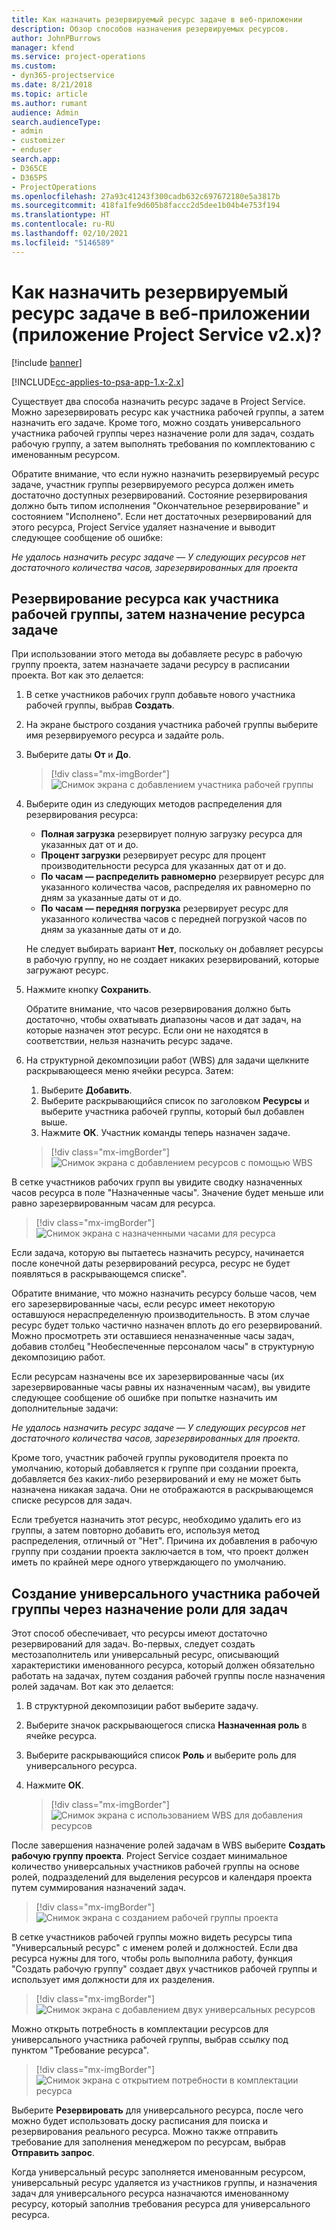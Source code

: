 ```yaml
---
title: Как назначить резервируемый ресурс задаче в веб-приложении
description: Обзор способов назначения резервируемых ресурсов.
author: JohnPBurrows
manager: kfend
ms.service: project-operations
ms.custom:
- dyn365-projectservice
ms.date: 8/21/2018
ms.topic: article
ms.author: rumant
audience: Admin
search.audienceType:
- admin
- customizer
- enduser
search.app:
- D365CE
- D365PS
- ProjectOperations
ms.openlocfilehash: 27a93c41243f300cadb632c697672180e5a3817b
ms.sourcegitcommit: 418fa1fe9d605b8faccc2d5dee1b04b4e753f194
ms.translationtype: HT
ms.contentlocale: ru-RU
ms.lasthandoff: 02/10/2021
ms.locfileid: "5146589"
---
```

# <a name="how-do-i-assign-a-bookable-resource-to-a-task-in-the-web-app-project-service-app-v2x"></a>Как назначить резервируемый ресурс задаче в веб-приложении (приложение Project Service v2.x)?

[!include [banner](../includes/psa-now-project-operations.md)]

[!INCLUDE[cc-applies-to-psa-app-1.x-2.x](../includes/cc-applies-to-psa-app-1x-2x.md)]

Существует два способа назначить ресурс задаче в Project Service. Можно зарезервировать ресурс как участника рабочей группы, а затем назначить его задаче. Кроме того, можно создать универсального участника рабочей группы через назначение роли для задач, создать рабочую группу, а затем выполнять требования по комплектованию с именованным ресурсом.

Обратите внимание, что если нужно назначить резервируемый ресурс задаче, участник группы резервируемого ресурса должен иметь достаточно доступных резервирований. Состояние резервирования должно быть типом исполнения "Окончательное резервирование" и состоянием "Исполнено". Если нет достаточных резервирований для этого ресурса, Project Service удаляет назначение и выводит следующее сообщение об ошибке:

*Не удалось назначить ресурс задаче — У следующих ресурсов нет достаточного количества часов, зарезервированных для проекта*

## <a name="book-a-resource-as-a-team-member-and-then-assign-the-resource-to-a-task"></a>Резервирование ресурса как участника рабочей группы, затем назначение ресурса задаче

При использовании этого метода вы добавляете ресурс в рабочую группу проекта, затем назначаете задачи ресурсу в расписании проекта. Вот как это делается:
1.  В сетке участников рабочих групп добавьте нового участника рабочей группы, выбрав **Создать**.
2.  На экране быстрого создания участника рабочей группы выберите имя резервируемого ресурса и задайте роль.
3.  Выберите даты **От** и **До**.

    > [!div class="mx-imgBorder"] 
    > ![Снимок экрана с добавлением участника рабочей группы](media/FAQ-Resources-to-Tasks2-1.png "Снимок экрана с добавлением участника рабочей группы")
 
4.  Выберите один из следующих методов распределения для резервирования ресурса:
    - **Полная загрузка** резервирует полную загрузку ресурса для указанных дат от и до.
    - **Процент загрузки** резервирует ресурс для процент производительности ресурса для указанных дат от и до.
    - **По часам — распределить равномерно** резервирует ресурс для указанного количества часов, распределяя их равномерно по дням за указанные даты от и до.
    - **По часам — передняя погрузка** резервирует ресурс для указанного количества часов с передней погрузкой часов по дням за указанные даты от и до.

    Не следует выбирать вариант **Нет**, поскольку он добавляет ресурсы в рабочую группу, но не создает никаких резервирований, которые загружают ресурс.
5.  Нажмите кнопку **Сохранить**.

    Обратите внимание, что часов резервирования должно быть достаточно, чтобы охватывать диапазоны часов и дат задач, на которые назначен этот ресурс. Если они не находятся в соответствии, нельзя назначить ресурс задаче.

6.  На структурной декомпозиции работ (WBS) для задачи щелкните раскрывающееся меню ячейки ресурса. Затем: 

    1. Выберите **Добавить**.
    2. Выберите раскрывающийся список по заголовком **Ресурсы** и выберите участника рабочей группы, который был добавлен выше.
    3. Нажмите **ОК**. Участник команды теперь назначен задаче.

    > [!div class="mx-imgBorder"] 
    > ![Снимок экрана с добавлением ресурсов с помощью WBS](media/FAQ-Resources-to-Tasks2-2.png "Снимок экрана с добавлением ресурсов с помощью WBS")
 
В сетке участников рабочих групп вы увидите сводку назначенных часов ресурса в поле "Назначенные часы". Значение будет меньше или равно зарезервированным часам для ресурса. 

> [!div class="mx-imgBorder"] 
> ![Снимок экрана с назначенными часами для ресурса](media/FAQ-Resources-to-Tasks2-3.png "Снимок экрана с назначенными часами для ресурса")
 
Если задача, которую вы пытаетесь назначить ресурсу, начинается после конечной даты резервирований ресурса, ресурс не будет появляться в раскрывающемся списке".

Обратите внимание, что можно назначить ресурсу больше часов, чем его зарезервированные часы, если ресурс имеет некоторую оставшуюся нераспределенную производительность. В этом случае ресурс будет только частично назначен вплоть до его резервирований. Можно просмотреть эти оставшиеся неназначенные часы задач, добавив столбец "Необеспеченные персоналом часы" в структурную декомпозицию работ.

Если ресурсам назначены все их зарезервированные часы (их зарезервированные часы равны их назначенным часам), вы увидите следующее сообщение об ошибке при попытке назначить им дополнительные задачи:

*Не удалось назначить ресурс задаче — У следующих ресурсов нет достаточного количества часов, зарезервированных для проекта.*

Кроме того, участник рабочей группы руководителя проекта по умолчанию, который добавляется к группе при создании проекта, добавляется без каких-либо резервирований и ему не может быть назначена никакая задача. Они не отображаются в раскрывающемся списке ресурсов для задач.

Если требуется назначить этот ресурс, необходимо удалить его из группы, а затем повторно добавить его, используя метод распределения, отличный от "Нет". Причина их добавления в рабочую группу при создании проекта заключается в том, что проект должен иметь по крайней мере одного утверждающего по умолчанию.

## <a name="create-a-generic-team-member-through-role-assignment-on-tasks"></a>Создание универсального участника рабочей группы через назначение роли для задач

Этот способ обеспечивает, что ресурсы имеют достаточно резервирований для задач. Во-первых, следует создать местозаполнитель или универсальный ресурс, описывающий характеристики именованного ресурса, который должен обязательно работать на задачах, путем создания рабочей группы после назначения ролей задачам. Вот как это делается:

1. В структурной декомпозиции работ выберите задачу.
2. Выберите значок раскрывающегося списка **Назначенная роль** в ячейке ресурса.
3. Выберите раскрывающийся список **Роль** и выберите роль для универсального ресурса.
4. Нажмите **ОК**.

    > [!div class="mx-imgBorder"] 
    > ![Снимок экрана с использованием WBS для добавления ресурсов](media/FAQ-Resources-to-Tasks2-4.png "Снимок экрана с использованием WBS для добавления ресурсов")
 
После завершения назначение ролей задачам в WBS выберите **Создать рабочую группу проекта**. Project Service создает минимальное количество универсальных участников рабочей группы на основе ролей, подразделений для выделения ресурсов и календаря проекта путем суммирования назначений задач.

> [!div class="mx-imgBorder"] 
> ![Снимок экрана с созданием рабочей группы проекта](media/FAQ-Resources-to-Tasks2-5.png "Снимок экрана с созданием рабочей группы проекта")
 
В сетке участников рабочей группы можно видеть ресурсы типа "Универсальный ресурс" с именем ролей и должностей. Если два ресурса нужны для того, чтобы роль выполнила работу, функция "Создать рабочую группу" создает двух участников рабочей группы и использует имя должности для их разделения.

> [!div class="mx-imgBorder"] 
> ![Снимок экрана с добавлением двух универсальных ресурсов](media/FAQ-Resources-to-Tasks2-6.png "Снимок экрана с добавлением двух универсальных ресурсов")
 
Можно открыть потребность в комплектации ресурсов для универсального участника рабочей группы, выбрав ссылку под пунктом "Требование ресурса".

> [!div class="mx-imgBorder"] 
> ![Снимок экрана с открытием потребности в комплектации ресурса](media/FAQ-Resources-to-Tasks2-7.png "Снимок экрана с открытием потребности в комплектации ресурса")

Выберите **Резервировать** для универсального ресурса, после чего можно будет использовать доску расписания для поиска и резервирования реального ресурса. Можно также отправить требование для заполнения менеджером по ресурсам, выбрав **Отправить запрос**.

Когда универсальный ресурс заполняется именованным ресурсом, универсальный ресурс удаляется из участников группы, и назначения задач для универсального ресурса назначаются именованному ресурсу, который заполнив требования ресурса для универсального ресурса.
 

